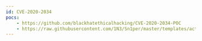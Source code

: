 ```yaml
---
id: CVE-2020-2034
pocs:
    - https://github.com/blackhatethicalhacking/CVE-2020-2034-POC
    - https://raw.githubusercontent.com/1N3/Sn1per/master/templates/active/CVE-2020-2034_-_PAN-OS_GlobalProtect_OS_Command_Injection.sh
---
```

